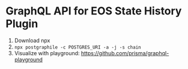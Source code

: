 # GraphQL API for EOS State History Plugin
1. Download npx
2. ```npx postgraphile -c POSTGRES_URI -a -j -s chain```
3. Visualize with playground: https://github.com/prisma/graphql-playground
